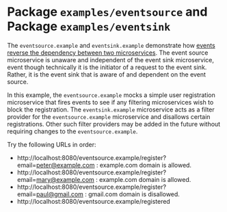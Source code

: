 # Package `examples/eventsource` and Package `examples/eventsink`

The `eventsource.example` and `eventsink.example` demonstrate how [events reverse the dependency between two microservices](../blocks/events.md). The event source microservice is unaware and independent of the event sink microservice, event though technically it is the initiator of a request to the event sink. Rather, it is the event sink that is aware of and dependent on the event source.

In this example, the `eventsource.example` mocks a simple user registration microservice that fires events to see if any filtering microservices wish to block the registration. The `eventsink.example` microservice acts as a filter provider for the `eventsource.example` microservice and disallows certain registrations. Other such filter providers may be added in the future without requiring changes to the `eventsource.example`.

Try the following URLs in order:

* http://localhost:8080/eventsource.example/register?email=peter@example.com : example.com domain is allowed.
* http://localhost:8080/eventsource.example/register?email=mary@example.com : example.com domain is allowed.
* http://localhost:8080/eventsource.example/register?email=paul@gmail.com : gmail.com domain is disallowed.
* http://localhost:8080/eventsource.example/registered
